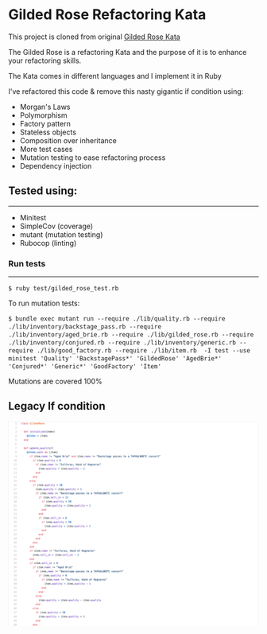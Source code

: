# Gilded Rose Refactoring Kata

This project is cloned from original [Gilded Rose Kata](https://github.com/emilybache/GildedRose-Refactoring-Kata)

The Gilded Rose is a refactoring Kata and the purpose of it is to enhance your refactoring skills.

The Kata comes in different languages and I implement it in Ruby

I've refactored this code & remove this nasty gigantic if condition using:
- Morgan's Laws
- Polymorphism
- Factory pattern
- Stateless objects
- Composition over inheritance
- More test cases
- Mutation testing to ease refactoring process
- Dependency injection

## Tested using:
----
- Minitest
- SimpleCov (coverage)
- mutant (mutation testing)
- Rubocop (linting)

### Run tests
----
```
$ ruby test/gilded_rose_test.rb
```

To run mutation tests:
```
$ bundle exec mutant run --require ./lib/quality.rb --require ./lib/inventory/backstage_pass.rb --require ./lib/inventory/aged_brie.rb --require ./lib/gilded_rose.rb --require ./lib/inventory/conjured.rb --require ./lib/inventory/generic.rb --require ./lib/good_factory.rb --require ./lib/item.rb  -I test --use minitest 'Quality' 'BackstagePass*' 'GildedRose' 'AgedBrie*' 'Conjured*' 'Generic*' 'GoodFactory' 'Item'
```

Mutations are covered 100%

## Legacy If condition
![Gigantic If condition](./assets/gilded_rose.png)